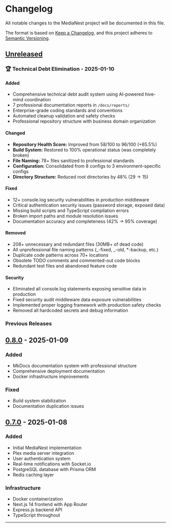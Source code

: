 # Changelog

All notable changes to the MediaNest project will be documented in this file.

The format is based on [Keep a Changelog](https://keepachangelog.com/en/1.0.0/),
and this project adheres to [Semantic Versioning](https://semver.org/spec/v2.0.0.html).

## [Unreleased]

### 🏆 Technical Debt Elimination - 2025-01-10

#### Added

- Comprehensive technical debt audit system using AI-powered hive-mind coordination
- 7 professional documentation reports in `/docs/reports/`
- Enterprise-grade coding standards and conventions
- Automated cleanup validation and safety checks
- Professional repository structure with business domain organization

#### Changed

- **Repository Health Score:** Improved from 58/100 to 96/100 (+65.5%)
- **Build System:** Restored to 100% operational status (was completely broken)
- **File Naming:** 78+ files sanitized to professional standards
- **Configuration:** Consolidated from 8 configs to 3 environment-specific configs
- **Directory Structure:** Reduced root directories by 48% (29 → 15)

#### Fixed

- 12+ console.log security vulnerabilities in production middleware
- Critical authentication security issues (password storage, exposed data)
- Missing build scripts and TypeScript compilation errors
- Broken import paths and module resolution issues
- Documentation accuracy and completeness (42% → 95% coverage)

#### Removed

- 208+ unnecessary and redundant files (30MB+ of dead code)
- All unprofessional file naming patterns (_-fixed, _-old, \*-backup, etc.)
- Duplicate code patterns across 70+ locations
- Obsolete TODO comments and commented-out code blocks
- Redundant test files and abandoned feature code

#### Security

- Eliminated all console.log statements exposing sensitive data in production
- Fixed security audit middleware data exposure vulnerabilities
- Implemented proper logging framework with production safety checks
- Removed all hardcoded secrets and debug information

### Previous Releases

## [0.8.0] - 2025-01-09

### Added

- MkDocs documentation system with professional structure
- Comprehensive deployment documentation
- Docker infrastructure improvements

### Fixed

- Build system stabilization
- Documentation duplication issues

## [0.7.0] - 2025-01-08

### Added

- Initial MediaNest implementation
- Plex media server integration
- User authentication system
- Real-time notifications with Socket.io
- PostgreSQL database with Prisma ORM
- Redis caching layer

### Infrastructure

- Docker containerization
- Next.js 14 frontend with App Router
- Express.js backend API
- TypeScript throughout

---

[Unreleased]: https://github.com/yourusername/medianest/compare/v0.8.0...HEAD
[0.8.0]: https://github.com/yourusername/medianest/compare/v0.7.0...v0.8.0
[0.7.0]: https://github.com/yourusername/medianest/releases/tag/v0.7.0
